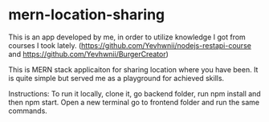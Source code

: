 # mern-location-sharing

This is an app developed by me, in order to utilize knowledge I got from courses I took lately.
(https://github.com/Yevhwnii/nodejs-restapi-course and https://github.com/Yevhwnii/BurgerCreator)

This is MERN stack applicaiton for sharing location where you have been. It is quite simple but served me as a playground for achieved skills.

Instructions:
To run it locally, clone it, go backend folder, run npm install and then npm start. Open a new terminal go to frontend folder and run the same commands. 
